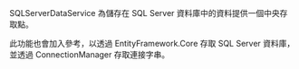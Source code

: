 ﻿SQLServerDataService 為儲存在 SQL Server 資料庫中的資料提供一個中央存取點。

此功能也會加入參考，以透過 EntityFramework.Core 存取 SQL Server 資料庫，並透過 ConnectionManager 存取連接字串。
